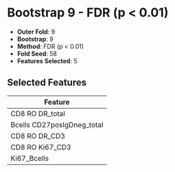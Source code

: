 # Bootstrap 9 - FDR (p < 0.01)

- **Outer Fold**: 9
- **Bootstrap**: 9
- **Method**: FDR (p < 0.01)
- **Fold Seed**: 58
- **Features Selected**: 5

## Selected Features

| Feature |
|---------|
| CD8 RO DR_total |
| Bcells CD27posIgDneg_total |
| CD8 RO DR_CD3 |
| CD8  RO Ki67_CD3 |
| Ki67_Bcells |
